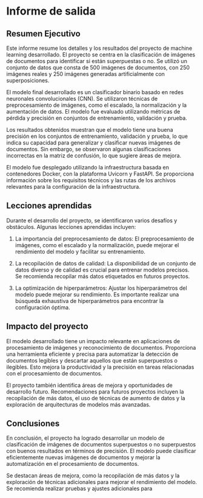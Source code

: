 # Informe de salida

## Resumen Ejecutivo
Este informe resume los detalles y los resultados del proyecto de machine learning desarrollado. El proyecto se centra en la clasificación de imágenes de documentos para identificar si están superpuestas o no. Se utilizó un conjunto de datos que consta de 500 imágenes de documentos, con 250 imágenes reales y 250 imágenes generadas artificialmente con superposiciones.

El modelo final desarrollado es un clasificador binario basado en redes neuronales convolucionales (CNN). Se utilizaron técnicas de preprocesamiento de imágenes, como el escalado, la normalización y la aumentación de datos. El modelo fue evaluado utilizando métricas de pérdida y precisión en conjuntos de entrenamiento, validación y prueba.

Los resultados obtenidos muestran que el modelo tiene una buena precisión en los conjuntos de entrenamiento, validación y prueba, lo que indica su capacidad para generalizar y clasificar nuevas imágenes de documentos. Sin embargo, se observaron algunas clasificaciones incorrectas en la matriz de confusión, lo que sugiere áreas de mejora.

El modelo fue desplegado utilizando la infraestructura basada en contenedores Docker, con la plataforma Uvicorn y FastAPI. Se proporciona información sobre los requisitos técnicos y las rutas de los archivos relevantes para la configuración de la infraestructura.

## Lecciones aprendidas
Durante el desarrollo del proyecto, se identificaron varios desafíos y obstáculos. Algunas lecciones aprendidas incluyen:

1. La importancia del preprocesamiento de datos: El preprocesamiento de imágenes, como el escalado y la normalización, puede mejorar el rendimiento del modelo y facilitar su entrenamiento.

2. La recopilación de datos de calidad: La disponibilidad de un conjunto de datos diverso y de calidad es crucial para entrenar modelos precisos. Se recomienda recopilar más datos etiquetados en futuros proyectos.

3. La optimización de hiperparámetros: Ajustar los hiperparámetros del modelo puede mejorar su rendimiento. Es importante realizar una búsqueda exhaustiva de hiperparámetros para encontrar la configuración óptima.

## Impacto del proyecto
El modelo desarrollado tiene un impacto relevante en aplicaciones de procesamiento de imágenes y reconocimiento de documentos. Proporciona una herramienta eficiente y precisa para automatizar la detección de documentos legibles y descartar aquellos que están superpuestos o ilegibles. Esto mejora la productividad y la precisión en tareas relacionadas con el procesamiento de documentos.

El proyecto también identifica áreas de mejora y oportunidades de desarrollo futuro. Recomendaciones para futuros proyectos incluyen la recopilación de más datos, el uso de técnicas de aumento de datos y la exploración de arquitecturas de modelos más avanzadas.

## Conclusiones
En conclusión, el proyecto ha logrado desarrollar un modelo de clasificación de imágenes de documentos superpuestos o no superpuestos con buenos resultados en términos de precisión. El modelo puede clasificar eficientemente nuevas imágenes de documentos y mejorar la automatización en el procesamiento de documentos.

Se destacan áreas de mejora, como la recopilación de más datos y la exploración de técnicas adicionales para mejorar el rendimiento del modelo. Se recomienda realizar pruebas y ajustes adicionales para
